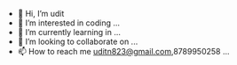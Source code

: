 - 👋 Hi, I’m udit 
- 👀 I’m interested in coding ...
- 🌱 I’m currently learning in  ...
- 💞️ I’m looking to collaborate on ...
- 📫 How to reach me uditn823@gmail.com,8789950258 ...

<!---
UDITNARAYAN581/UDITNARAYAN581 is a ✨ special ✨ repository because its `README.md` (this file) appears on your GitHub profile.
You can click the Preview link to take a look at your changes.
--->
